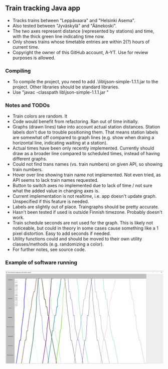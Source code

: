 ## Train tracking Java app
* Tracks trains between "Leppävaara" and "Helsinki Asema".
* Also tested between "Jyväskylä" and "Äänekoski".
* The two axes represent distance (represented by stations) and time, with the thick green line indicating time now.
* Only shows trains whose timetable entries are within 2(?) hours of current time.
* Copyright the owner of this GitHub account, A-YT. Use for review purposes is allowed.

### Compiling
* To compile the project, you need to add .\lib\json-simple-1.1.1.jar to the project. Other libraries should be standard libraries.
* Use "javac -classpath lib\json-simple-1.1.1.jar "

### Notes and TODOs
* Train colors are random. It 
* Code would benefit from refactoring. Ran out of time initially.
* Graphs (drawn lines) take into account actual station distances. Station labels don't due to trouble positioning them. That means station labels are somewhat off compared to graph lines (e.g. show when draing a horizontal line, indicating waiting at a station).
* Actual times have been only recently implemented. Currently should draw as a broader line compared to scheduled times, instead of having different graphs.
* Could not find trans names (vs. train numbers) on given API, so showing train numbers.
* Hover over line showing train name not implemented. Not even tried, as API seems to lack train names requested.
* Button to switch axes no implemented due to lack of time / not sure what the added value in changing axes is.
* Current implementation is not realtime, i.e. app doesn't update graph. Unspecified if this feature is needed.
* Labels are slightly out of place. Traingraphs should be pretty accurate.
* Hasn't been tested if used is outside Finnish timezone. Probably doesn't work.
* Train schedule seconds are not used for the graph. This is likely not noticeable, but could in theory in some cases cause something like a 1 pixel distortion. Easy to add seconds if needed.
* Utility functions could and should be moved to their own utility classes/methods (e.g. randomizing a color).
* For further notes, see source code.


### Example of software running
![Train graph](example.jpg)